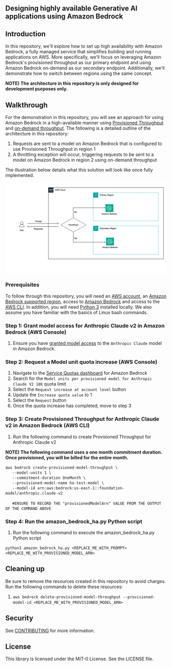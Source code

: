 ## Designing highly available Generative AI applications using Amazon Bedrock

## Introduction
In this repository, we'll explore how to set up high availability with Amazon Bedrock, a fully managed service that simplifies building and running applications on AWS. More specifically, we'll focus on leveraging Amazon Bedrock's provisioned throughput as our primary endpoint and using Amazon Bedrock on-demand as our secondary endpoint. Additionally, we'll demonstrate how to switch between regions using the same concept.

**NOTE) The architecture in this repository is only designed for development purposes only.**

## Walkthrough
For the demonstration in this repository, you will see an approach for using Amazon Bedrock in a high-available manner using [Provisioned Throughput](https://docs.aws.amazon.com/bedrock/latest/userguide/prov-throughput.html) and [on-demand throughput](https://docs.aws.amazon.com/bedrock/latest/userguide/model-ids.html). The following is a detailed outline of the architecture in this repository:
1. Requests are sent to a model on Amazon Bedrock that is configured to use Provisioned Throughput in region 1
2. A throttling exception will occur, triggering requests to be sent to a model on Amazon Bedrock in region 2 using on-demand throughput
   
The illustration below details what this solution will look like once fully implemented.

<img src="images/Solution Overiew.png">

<br /> 

### Prerequisites
To follow through this repository, you will need an <a href="https://console.aws.amazon.com/" >AWS account</a>, an <a href="https://aws.amazon.com/about-aws/global-infrastructure/regional-product-services/" >Amazon Bedrock supported region</a>, access to [Amazon Bedrock](https://docs.aws.amazon.com/bedrock/latest/userguide/setting-up.html) and access to the <a href="https://aws.amazon.com/cli/">AWS CLI</a>. In addition, you will need [Python 3](https://www.python.org/downloads/) installed locally. We also assume you have familiar with the basics of Linux bash commands.

### Step 1: Grant model access for Anthropic Claude v2 in Amazon Bedrock (AWS Console)
1. Ensure you have [granted model access](https://docs.aws.amazon.com/bedrock/latest/userguide/model-access.html#model-access-add) to the ```Anthropic Claude``` model in Amazon Bedrock.

### Step 2: Request a Model unit quota increase (AWS Console)
1. Navigate to the [Service Quotas dashboard](https://us-east-1.console.aws.amazon.com/servicequotas/home/services/bedrock/quotas) for Amazon Bedrock
2. Search for the ```Model units per provisioned model for Anthropic Claude V2 18K``` quota limit
3. Select the ```Request increase at account level``` button
4. Update the ```Increase quota value``` to 1
5. Select the ```Request``` button
6. Once the quota increase has completed, move to step 3

### Step 3: Create Provisioned Throughput for Anthropic Claude v2 in Amazon Bedrock (AWS CLI)
1. Run the following command to create Provisioned Throughput for Anthropic Claude v2
   
**NOTE) The following command uses a one month commitment duration. Once provisioned, you will be billed for the entire month.**

```
aws bedrock create-provisioned-model-throughput \
   --model-units 1 \
   --commitment-duration OneMonth \
   --provisioned-model-name ha-test-model \
   --model-id arn:aws:bedrock:us-east-1::foundation-model/anthropic.claude-v2 

   #ENSURE TO RECORD THE "provisionedModelArn" VALUE FROM THE OUTPUT OF THE COMMAND ABOVE  
```

### Step 4: Run the amazon_bedrock_ha.py Python script
1. Run the following command to execute the amazon_bedrock_ha.py Python script
```
python3 amazon_bedrock_ha.py <REPLACE_ME_WITH_PROMPT> <REPLACE_ME_WITH_PROVISIONED_MODEL_ARN>
```

## Cleaning up
Be sure to remove the resources created in this repository to avoid charges. Run the following commands to delete these resources:
1. ``` aws bedrock delete-provisioned-model-throughput --provisioned-model-id <REPLACE_ME_WITH_PROVISIONED_MODEL_ARN> ```

## Security

See [CONTRIBUTING](CONTRIBUTING.md#security-issue-notifications) for more information.

## License

This library is licensed under the MIT-0 License. See the LICENSE file.

